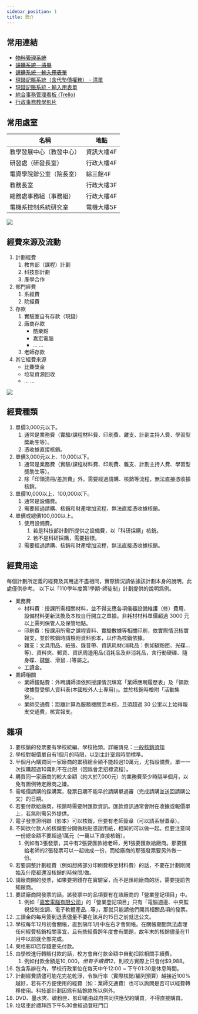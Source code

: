 ```yaml
---
sidebar_position: 1
title: 簡介
---
```


## 常用連結

- [~~物料管理系統~~](https://docs.google.com/spreadsheets/d/1WNVTT-CX9DWHUYH5G5QZmbjoMmGQvuic16Wk4jPxaAc/edit?usp=sharing)
- [~~請購系統 - 清單~~](https://docs.google.com/spreadsheets/d/14JhNROg5rwCDg6KQ2dpf7H-2XoSOMZ63fTx29qjHHWo/edit?usp=sharing)
- [~~請購系統 - 輸入用表單~~](https://forms.gle/HmRGcRkas6abBc346)
- [現錢記賬系統（含代墊債權務） - 清單](https://docs.google.com/spreadsheets/d/1o5hqiPExFlgmGxnrmGm5zI92BtCTtsGJjrTjYoXYuTM/edit?usp=sharing)
- [現錢記賬系統 - 輸入用表單](https://docs.google.com/forms/d/e/1FAIpQLSecY9M-wIP0Ot-zD1DW77EQ26LUE4mF9ERlfBUiF5s0n9PS-g/viewform)
- [綜合事務管理看板 (Trello)](https://trello.com/b/P0X14upz)
- [行政事務教學影片](https://youtu.be/AUIbLJXiiDI)

## 常用處室

| 名稱                     | 地點       |
| ------------------------ | ---------- |
| 教學發展中心（教發中心） | 資訊大樓4F |
| 研發處（研發長室）       | 行政大樓4F |
| 電資學院辦公室（院長室） | 綜三館4F   |
| 教務長室                 | 行政大樓3F |
| 總務處事務組（事務組）   | 行政大樓4F |
| 電機系控制系統研究室     | 電機大樓5F |

![](https://i.imgur.com/pjUH0RS.jpg)

## 經費來源及流動
1. 計劃經費
    1. 教育部（課程）計劃
    2. 科技部計劃
    3. 產學合作
2. 部門經費
    1. 系經費
    2. 院經費 
3. 存款
    1. 實驗室自有存款（現錢）
    2. 廠商存款
        - 酷樂點
        - 嘉宏電腦
        - ... ... 
    4. 老師存款 
4. 其它經費來源
    - 比賽獎金
    - 垃圾資源回收
    - ... ...

![](https://i.imgur.com/SiZeEgY.jpg)

## 經費種類
1. 單價3,000元以下。
    1. 通常是業務費（實驗/課程材料費、印刷費、雜支、計劃主持人費、學習型獎助生等）。
    2. 憑收據直接核銷。
1. 單價3,000元以上、10,000以下。
    1. 通常是業務費（實驗/課程材料費、印刷費、雜支、計劃主持人費、學習型獎助生等）。
    2. 除「印領清冊/差旅費」外，需要經過請購、核銷等流程，無法直接憑收據核銷。
1. 單價10,000以上、100,000以下。
    1. 通常是設備費。
    2. 需要經過請購、核銷和財產增加流程，無法直接憑收據核銷。
1. 單價或總價100,000以上。
    1. 使用設備費。
        1. 若是科技部計劃所提供之設備費，以「科研採購」核銷。
        2. 若不是科研採購，需要招標。
    3. 需要經過請購、核銷和財產增加流程，無法直接憑收據核銷。

## 經費用途
每個計劃所定義的經費及其用途不盡相同，實際情況請依據該計劃本身的說明，此處僅供參考。
以下以「110學年度第1學期-師徒制」計劃提供的說明爲例。

- 業務費
    - 材料費：授課所需相關材料，並不得支應各項儀器設備維護（修）費用、設備材料更新汰換及本校自行開立之單據。非耗材材料單價超過 3000 元以上需列保管人及保管地點。
    - 印刷費：授課用所需之課程資料、實驗數據等相關印刷，依實際情況核實報支，並於核銷時請檢附資料影本，以作為核銷依據。
    - 雜支：文具用品、紙張、錄音帶、資訊耗材(消耗品：例如碳粉匣、光碟…等)、資料夾、郵資、資訊周邊用品(消耗品及非消耗品，含行動硬碟、隨身碟、鍵盤、滑鼠…)等屬之。
    - 工讀金。
- 業師相關
    - 業師鐘點費：外聘講師須依照授課情況填寫「業師應聘履歷表」及「領款收據暨受領人資料表(本國校外人士專用)」。並於核銷時檢附「活動集錦」。
    - 業師交通費：距離計算為服務機關至本校，且須超過 30 公里以上始得報支交通費，核實報支。

## 雜項
1. 要核銷的發票要有學校統編、學校抬頭。詳細請見：[一般核銷須知](../administrative-affairs/general-reimburse-instructions/)
1. 學校對報價單自有1個月的時限，以到主計室爲時間標準。
1. 半個月內購買同一家廠商的累積總金額不能超過10萬元，尤指設備費。單一一次採購超過10萬則不在此限（因爲會走招標流程）。
1. 購買同一家廠商的較大金額（約大於7,000元）的業務費至少時隔半個月，以免有圖例特定廠商之嫌。
1. 需報價請購的採購案，發票日期不能早於請購單過審（完成請購並送回請購公文）的日期。
1. 若要付款給廠商，核銷時需要附匯款資訊。匯款資訊通常會附在收據或報價單上，若無則需另外提供。
1. 電子發票證明聯（影本）可以核銷，但要有老師簽章（可以請系辦蓋章）。
1. 不同欲付款人的核銷要分開做粘貼憑證用紙，相同的可以做一起。但要注意同一份總金額不要超過1萬元（一萬以下直接核銷）。
    1. 例如有3張發票，其中有2張要匯款給老師，另1張要匯款給廠商。那要匯給老師的2張發票可以一起做成一份，而給廠商的那張發票要另外做一份。
1. 若要調整計劃經費（例如想將部分印刷費移至材料費）的話，不要在計劃剛開始及什麼都還沒核銷的時候問/做。
1. 請廠商開的發票，如果要把錢存在實驗室，而不是匯給廠商的話，需要提前告知廠商。
1. 要請廠商開發票的話，該發票中的品項要有在該廠商的「營業登記項目」中。
    1. 例如「[嘉宏電腦有限公司](https://www.findcompany.com.tw/%E5%98%89%E5%AE%8F%E9%9B%BB%E8%85%A6%E6%9C%89%E9%99%90%E5%85%AC%E5%8F%B8)」的「營業登記項目」只有「電腦週邊、中央監視控制空調、電子軟體產品...等」，那就只能請他們開其相關品項的發票。
1. 工讀金的每月簽到退表儘量不要在該月的15日之前就送公文。
1. 學校每年12月初會關帳，直到隔年1月中左右才會開帳。在關帳期間無法處理任何經費核銷相關事宜，且有些經費跨年度會有問題，故年末的核銷儘量在11月中以前就全部完成。
1. 東格影印店存錢要先付款。
1. 由學校進行轉賬付款的話，校方會自付款金額中自動扣除相關手續費。
    1. 例如付款金額是$10,000，但有手續費$12，則校方實際上只會付$9,988。
1. 包含系辦在內，學校行政單位在每天中午12:00 ~ 下午01:30是休息時間。
1. 計劃經費請儘可能花完花乾淨，令執行率（實際核銷/編列預算）越接近100%越好，若有不方便使用的經費（如：業師交通費）也可以詢問是否可以經費轉移使用。科技部計劃因爲有結餘款所以例外。
1. DVD、墨水夾、碳粉匣、影印紙由政府共同供應契約購買，不得直接購買。
1. 垃圾車於禮拜四下午5.30會經過登旺門口
